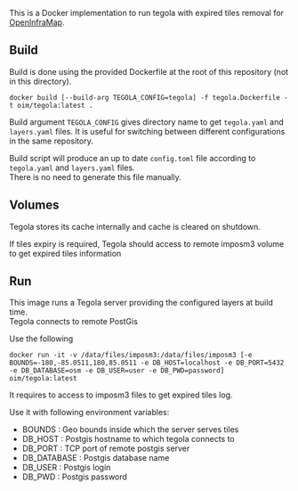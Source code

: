 This is a Docker implementation to run tegola with expired tiles removal for [OpenInfraMap](https://openinframap.org).

## Build

Build is done using the provided Dockerfile at the root of this repository (not in this directory).

```
docker build [--build-arg TEGOLA_CONFIG=tegola] -f tegola.Dockerfile -t oim/tegola:latest .
```

Build argument `TEGOLA_CONFIG` gives directory name to get `tegola.yaml` and `layers.yaml` files. It is useful for switching between different configurations in the same repository.

Build script will produce an up to date `config.toml` file according to `tegola.yaml` and `layers.yaml` files.  
There is no need to generate this file manually.

## Volumes

Tegola stores its cache internally and cache is cleared on shutdown.

If tiles expiry is required, Tegola should access to remote imposm3 volume to get expired tiles information

## Run

This image runs a Tegola server providing the configured layers at build time.  
Tegola connects to remote PostGis

Use the following
```
docker run -it -v /data/files/imposm3:/data/files/imposm3 [-e BOUNDS=-180,-85.0511,180,85.0511 -e DB_HOST=localhost -e DB_PORT=5432 -e DB_DATABASE=osm -e DB_USER=user -e DB_PWD=password] oim/tegola:latest
```

It requires to access to imposm3 files to get expired tiles log.

Use it with following environment variables:
* BOUNDS : Geo bounds inside which the server serves tiles
* DB_HOST : Postgis hostname to which tegola connects to
* DB_PORT : TCP port of remote postgis server
* DB_DATABASE : Postgis database name
* DB_USER : Postgis login
* DB_PWD : Postgis password